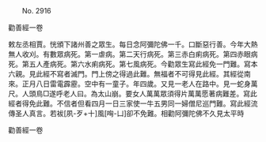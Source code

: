 ﻿　　No. 2916

勸善經一卷

敕左丞相賈。恍頒下諸州善之眾生。每日念阿彌陀佛一千。口斷惡行善。今年大熱無人收刈。有數眾病死。第一虐病。第二天行病死。第三赤白痢病死。第四赤眼病死。第五人產病死。第六水痢病死。第七風病死。今勸眾生寫此經免一門難。寫本六親。見此經不寫者滅門。門上傍之得過此難。無福者不可得見此經。其經從南來。正月八日雷電霹靂。空中有一童子。年四歲。又見一老人在路中。見一蛇身萬尺。人頭鳥□遂呼老人曰。為太山崩。要女人萬萬眾須得片萬萬愿著病難差。寫此經者得免此難。不信者但看四月一日三家使一牛五男同一婦僧尼巡門難。寫此經流傳圣人真言。若袚[夙-歹+十]風[哅-凵]卻不免難。相勸阿彌陀佛不久見太平時

勸善經一卷
